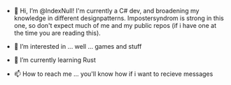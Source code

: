 - 👋 Hi, I’m @lndexNull! 
  I'm currently a C# dev, and broadening my knowledge in different designpatterns.
  Impostersyndrom is strong in this one, so don't expect much of me and my public repos (if i have one at the time you are reading this).
  
- 👀 I’m interested in ... well ... games and stuff
- 🌱 I’m currently learning Rust 

- 📫 How to reach me ... you'll know how if i want to recieve messages
